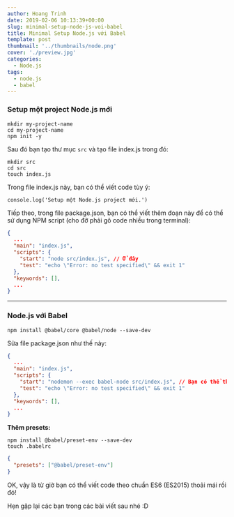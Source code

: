 ```yaml
---
author: Hoang Trinh
date: 2019-02-06 10:13:39+00:00
slug: minimal-setup-node-js-voi-babel
title: Minimal Setup Node.js với Babel
template: post
thumbnail: '../thumbnails/node.png'
cover: './preview.jpg'
categories:
  - Node.js
tags:
  - node.js
  - babel
---
```


### Setup một project Node.js mới

```shell
mkdir my-project-name
cd my-project-name
npm init -y
```

Sau đó bạn tạo thư mục `src` và tạo file index.js trong đó:

```shell
mkdir src
cd src
touch index.js
```

Trong file index.js này, bạn có thể viết code tùy ý:

```shell
console.log('Setup một Node.js project mới.')
```

Tiếp theo, trong file package.json, bạn có thể viết thêm đoạn này để có thể sử dụng NPM script (cho đỡ phải gõ code nhiều trong terminal):

```json
{
  ...
  "main": "index.js",
  "scripts": {
    "start": "node src/index.js", // Ở đây
    "test": "echo \"Error: no test specified\" && exit 1"
  },
  "keywords": [],
  ...
}
```

---

### Node.js với Babel

```shell
npm install @babel/core @babel/node --save-dev
```

Sửa file package.json như thế này:

```json
{
  ...
  "main": "index.js",
  "scripts": {
    "start": "nodemon --exec babel-node src/index.js", // Bạn có thể thấy thay đổi ở đây
    "test": "echo \"Error: no test specified\" && exit 1"
  },
  "keywords": [],
  ...
}
```

**Thêm presets:**

```shell
npm install @babel/preset-env --save-dev
touch .babelrc
```

```json
{
  "presets": ["@babel/preset-env"]
}
```

OK, vậy là từ giờ bạn có thể viết code theo chuẩn ES6 (ES2015) thoải mái rồi đó!

Hẹn gặp lại các bạn trong các bài viết sau nhé :D
